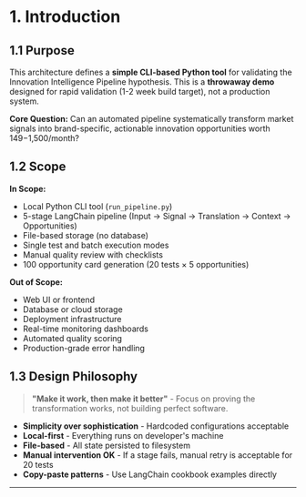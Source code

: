 # 1. Introduction

## 1.1 Purpose

This architecture defines a **simple CLI-based Python tool** for validating the Innovation Intelligence Pipeline hypothesis. This is a **throwaway demo** designed for rapid validation (1-2 week build target), not a production system.

**Core Question:** Can an automated pipeline systematically transform market signals into brand-specific, actionable innovation opportunities worth $149-$1,500/month?

## 1.2 Scope

**In Scope:**
- Local Python CLI tool (`run_pipeline.py`)
- 5-stage LangChain pipeline (Input → Signal → Translation → Context → Opportunities)
- File-based storage (no database)
- Single test and batch execution modes
- Manual quality review with checklists
- 100 opportunity card generation (20 tests × 5 opportunities)

**Out of Scope:**
- Web UI or frontend
- Database or cloud storage
- Deployment infrastructure
- Real-time monitoring dashboards
- Automated quality scoring
- Production-grade error handling

## 1.3 Design Philosophy

> **"Make it work, then make it better"** - Focus on proving the transformation works, not building perfect software.

- **Simplicity over sophistication** - Hardcoded configurations acceptable
- **Local-first** - Everything runs on developer's machine
- **File-based** - All state persisted to filesystem
- **Manual intervention OK** - If a stage fails, manual retry is acceptable for 20 tests
- **Copy-paste patterns** - Use LangChain cookbook examples directly

---
